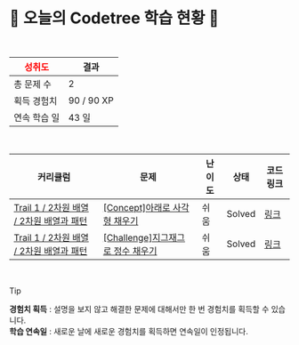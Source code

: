 # 🌲 오늘의 Codetree 학습 현황 🌲

<br />

| <span style="color:red;display:block;text-align:center;"> **성취도**</span> | 결과 |
|---|---|
| 총 문제 수 | 2 |
| 획득 경험치 | 90 / 90 XP |
| 연속 학습 일 | 43 일 |

<br />

|커리큘럼|문제|난이도|상태|코드 링크|
|---|---|---|---|---|
|[Trail 1 / 2차원 배열 / 2차원 배열과 패턴](https://www.codetree.ai/trail-info/novice-low/)|[[Concept]아래로 사각형 채우기](https://www.codetree.ai/trails/complete/curated-cards/intro-filling-rectangle-with-downflow/)|쉬움|Solved|[링크](https://github.com/bear65507/Codetree/blob/main/250604/%EC%95%84%EB%9E%98%EB%A1%9C%20%EC%82%AC%EA%B0%81%ED%98%95%20%EC%B1%84%EC%9A%B0%EA%B8%B0/filling-rectangle-with-downflow.cpp)|
|[Trail 1 / 2차원 배열 / 2차원 배열과 패턴](https://www.codetree.ai/trail-info/novice-low/)|[[Challenge]지그재그로 정수 채우기](https://www.codetree.ai/trails/complete/curated-cards/challenge-zigzag-numbering/)|쉬움|Solved|[링크](https://github.com/bear65507/Codetree/blob/main/250604/%EC%A7%80%EA%B7%B8%EC%9E%AC%EA%B7%B8%EB%A1%9C%20%EC%A0%95%EC%88%98%20%EC%B1%84%EC%9A%B0%EA%B8%B0/zigzag-numbering.cpp)|


<br />

> [!TIP]
> **경험치 획득** : 설명을 보지 않고 해결한 문제에 대해서만 한 번 경험치를 획득할 수 있습니다.  
> **학습 연속일** : 새로운 날에 새로운 경험치를 획득하면 연속일이 인정됩니다.

